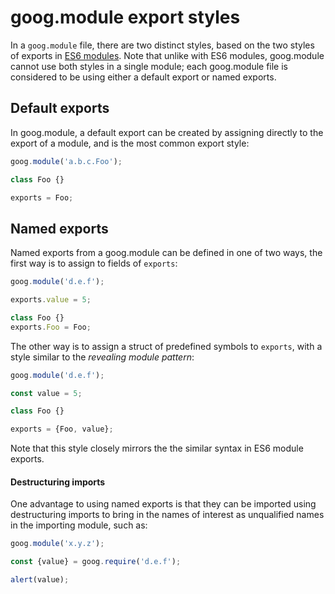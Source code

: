 # goog.module export styles

In a `goog.module` file, there are two distinct styles, based on the two styles
of exports in [ES6 modules](http://exploringjs.com/es6/ch_modules.html). Note
that unlike with ES6 modules, goog.module cannot use both styles in a single
module; each goog.module file is considered to be using either a default export
or named exports.


## Default exports

In goog.module, a default export can be created by assigning directly to the
export of a module, and is the most common export style:
```javascript
goog.module('a.b.c.Foo');

class Foo {}

exports = Foo;
```

## Named exports

Named exports from a goog.module can be defined in one of two ways, the first way is
to assign to fields of `exports`:
```javascript
goog.module('d.e.f');

exports.value = 5;

class Foo {}
exports.Foo = Foo;

```

The other way is to assign a struct of predefined symbols to `exports`, with a style
similar to the _revealing module pattern_:
```javascript
goog.module('d.e.f');

const value = 5;

class Foo {}

exports = {Foo, value};
```

Note that this style closely mirrors the the similar syntax
in ES6 module exports.

#### Destructuring imports

One advantage to using named exports is that they can be imported using
destructuring imports to bring in the names of interest as unqualified names
in the importing module, such as:
```javascript
goog.module('x.y.z');

const {value} = goog.require('d.e.f');

alert(value);
```